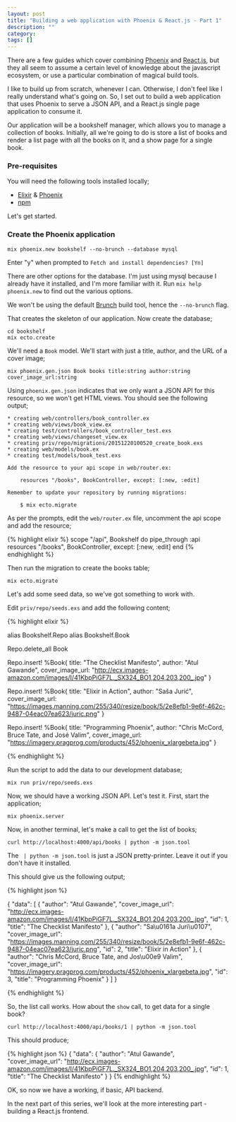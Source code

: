 ```yaml
---
layout: post
title: "Building a web application with Phoenix & React.js - Part 1"
description: ""
category:
tags: []
---
```


There are a few guides which cover combining [Phoenix](http://www.phoenixframework.org/) and [React.js](https://facebook.github.io/react/index.html), but they all seem to assume a certain level of knowledge about the javascript ecosystem, or use a particular combination of magical build tools.

I like to build up from scratch, whenever I can. Otherwise, I don't feel like I really understand what's going on. So, I set out to build a web application that uses Phoenix to serve a JSON API, and a React.js single page application to consume it.

Our application will be a bookshelf manager, which allows you to manage a collection of books. Initially, all we're going to do is store a list of books and render a list page with all the books on it, and a show page for a single book.

### Pre-requisites

You will need the following tools installed locally;

* [Elixir](http://elixir-lang.org/) & [Phoenix](http://www.phoenixframework.org/)
* [npm](https://www.npmjs.com/)

Let's get started.

### Create the Phoenix application

    mix phoenix.new bookshelf --no-brunch --database mysql

Enter "y" when prompted to `Fetch and install dependencies? [Yn]`

There are other options for the database. I'm just using mysql because I already have it installed, and I'm more familiar with it. Run `mix help phoenix.new` to find out the various options.

We won't be using the default [Brunch](http://brunch.io) build tool, hence the `--no-brunch` flag.

That creates the skeleton of our application. Now create the database;

    cd bookshelf
    mix ecto.create

We'll need a `Book` model. We'll start with just a title, author, and the URL of a cover image;

    mix phoenix.gen.json Book books title:string author:string cover_image_url:string

Using `phoenix.gen.json` indicates that we only want a JSON API for this resource, so we won't get HTML views. You should see the following output;

    * creating web/controllers/book_controller.ex
    * creating web/views/book_view.ex
    * creating test/controllers/book_controller_test.exs
    * creating web/views/changeset_view.ex
    * creating priv/repo/migrations/20151220100520_create_book.exs
    * creating web/models/book.ex
    * creating test/models/book_test.exs

    Add the resource to your api scope in web/router.ex:

        resources "/books", BookController, except: [:new, :edit]

    Remember to update your repository by running migrations:

        $ mix ecto.migrate

As per the prompts, edit the `web/router.ex` file, uncomment the api scope and add the resource;

{% highlight elixir %}
scope "/api", Bookshelf do
  pipe_through :api
  resources "/books", BookController, except: [:new, :edit]
end
{% endhighlight %}

Then run the migration to create the books table;

    mix ecto.migrate

Let's add some seed data, so we've got something to work with.

Edit `priv/repo/seeds.exs` and add the following content;

{% highlight elixir %}

alias Bookshelf.Repo
alias Bookshelf.Book

Repo.delete_all Book

Repo.insert! %Book{
  title: "The Checklist Manifesto",
  author: "Atul Gawande",
  cover_image_url: "http://ecx.images-amazon.com/images/I/41KbpPiGF7L._SX324_BO1,204,203,200_.jpg"
}

Repo.insert! %Book{
  title: "Elixir in Action",
  author: "Saša Jurić",
  cover_image_url: "https://images.manning.com/255/340/resize/book/5/2e8efb1-9e6f-462c-9487-04eac07ea623/juric.png"
}

Repo.insert! %Book{
  title: "Programming Phoenix",
  author: "Chris McCord, Bruce Tate, and José Valim",
  cover_image_url: "https://imagery.pragprog.com/products/452/phoenix_xlargebeta.jpg"
}

{% endhighlight %}


Run the script to add the data to our development database;

    mix run priv/repo/seeds.exs

Now, we should have a working JSON API. Let's test it. First, start the application;

    mix phoenix.server

Now, in another terminal, let's make a call to get the list of books;

    curl http://localhost:4000/api/books | python -m json.tool

The ` | python -m json.tool` is just a JSON pretty-printer. Leave it out if you don't have it installed.

This should give us the following output;

{% highlight json %}

{
    "data": [
        {
            "author": "Atul Gawande",
            "cover_image_url": "http://ecx.images-amazon.com/images/I/41KbpPiGF7L._SX324_BO1,204,203,200_.jpg",
            "id": 1,
            "title": "The Checklist Manifesto"
        },
        {
            "author": "Sa\u0161a Juri\u0107",
            "cover_image_url": "https://images.manning.com/255/340/resize/book/5/2e8efb1-9e6f-462c-9487-04eac07ea623/juric.png",
            "id": 2,
            "title": "Elixir in Action"
        },
        {
            "author": "Chris McCord, Bruce Tate, and Jos\u00e9 Valim",
            "cover_image_url": "https://imagery.pragprog.com/products/452/phoenix_xlargebeta.jpg",
            "id": 3,
            "title": "Programming Phoenix"
        }
    ]
}

{% endhighlight %}


So, the list call works. How about the `show` call, to get data for a single book?

    curl http://localhost:4000/api/books/1 | python -m json.tool

This should produce;


{% highlight json %}
{
    "data": {
        "author": "Atul Gawande",
        "cover_image_url": "http://ecx.images-amazon.com/images/I/41KbpPiGF7L._SX324_BO1,204,203,200_.jpg",
        "id": 1,
        "title": "The Checklist Manifesto"
    }
}
{% endhighlight %}

OK, so now we have a working, if basic, API backend.

In the next part of this series, we'll look at the more interesting part - building a React.js frontend.
